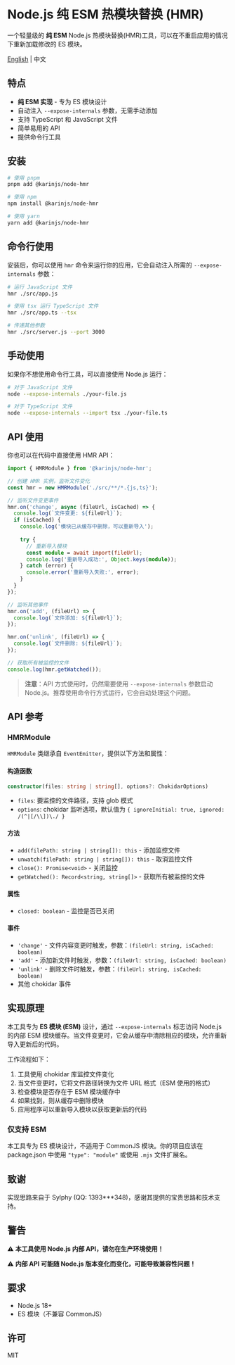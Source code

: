 # Node.js 纯 ESM 热模块替换 (HMR)

一个轻量级的 **纯 ESM** Node.js 热模块替换(HMR)工具，可以在不重启应用的情况下重新加载修改的 ES 模块。

[English](./README.en.md) | 中文

## 特点

- **纯 ESM 实现** - 专为 ES 模块设计
- 自动注入 `--expose-internals` 参数，无需手动添加
- 支持 TypeScript 和 JavaScript 文件
- 简单易用的 API
- 提供命令行工具

## 安装

```bash
# 使用 pnpm
pnpm add @karinjs/node-hmr

# 使用 npm
npm install @karinjs/node-hmr

# 使用 yarn
yarn add @karinjs/node-hmr
```

## 命令行使用

安装后，你可以使用 `hmr` 命令来运行你的应用，它会自动注入所需的 `--expose-internals` 参数：

```bash
# 运行 JavaScript 文件
hmr ./src/app.js

# 使用 tsx 运行 TypeScript 文件
hmr ./src/app.ts --tsx

# 传递其他参数
hmr ./src/server.js --port 3000
```

## 手动使用

如果你不想使用命令行工具，可以直接使用 Node.js 运行：

```bash
# 对于 JavaScript 文件
node --expose-internals ./your-file.js

# 对于 TypeScript 文件
node --expose-internals --import tsx ./your-file.ts
```

## API 使用

你也可以在代码中直接使用 HMR API：

```typescript
import { HMRModule } from '@karinjs/node-hmr';

// 创建 HMR 实例，监听文件变化
const hmr = new HMRModule('./src/**/*.{js,ts}');

// 监听文件变更事件
hmr.on('change', async (fileUrl, isCached) => {
  console.log(`文件变更: ${fileUrl}`);
  if (isCached) {
    console.log('模块已从缓存中删除，可以重新导入');
    
    try {
      // 重新导入模块
      const module = await import(fileUrl);
      console.log('重新导入成功:', Object.keys(module));
    } catch (error) {
      console.error('重新导入失败:', error);
    }
  }
});

// 监听其他事件
hmr.on('add', (fileUrl) => {
  console.log(`文件添加: ${fileUrl}`);
});

hmr.on('unlink', (fileUrl) => {
  console.log(`文件删除: ${fileUrl}`);
});

// 获取所有被监控的文件
console.log(hmr.getWatched());
```

> **注意**：API 方式使用时，仍然需要使用 `--expose-internals` 参数启动 Node.js。推荐使用命令行方式运行，它会自动处理这个问题。

## API 参考

### HMRModule

`HMRModule` 类继承自 `EventEmitter`，提供以下方法和属性：

#### 构造函数

```typescript
constructor(files: string | string[], options?: ChokidarOptions)
```

- `files`: 要监控的文件路径，支持 glob 模式
- `options`: chokidar 监听选项，默认值为 `{ ignoreInitial: true, ignored: /(^|[/\\])\./ }`

#### 方法

- `add(filePath: string | string[]): this` - 添加监控文件
- `unwatch(filePath: string | string[]): this` - 取消监控文件
- `close(): Promise<void>` - 关闭监控
- `getWatched(): Record<string, string[]>` - 获取所有被监控的文件

#### 属性

- `closed: boolean` - 监控是否已关闭

#### 事件

- `'change'` - 文件内容变更时触发，参数：`(fileUrl: string, isCached: boolean)`
- `'add'` - 添加新文件时触发，参数：`(fileUrl: string, isCached: boolean)`
- `'unlink'` - 删除文件时触发，参数：`(fileUrl: string, isCached: boolean)`
- 其他 chokidar 事件

## 实现原理

本工具专为 **ES 模块 (ESM)** 设计，通过 `--expose-internals` 标志访问 Node.js 的内部 ESM 模块缓存。当文件变更时，它会从缓存中清除相应的模块，允许重新导入更新后的代码。

工作流程如下：

1. 工具使用 chokidar 库监控文件变化
2. 当文件变更时，它将文件路径转换为文件 URL 格式（ESM 使用的格式）
3. 检查模块是否存在于 ESM 模块缓存中
4. 如果找到，则从缓存中删除模块
5. 应用程序可以重新导入模块以获取更新后的代码

### 仅支持 ESM

本工具专为 ES 模块设计，不适用于 CommonJS 模块。你的项目应该在 package.json 中使用 `"type": "module"` 或使用 `.mjs` 文件扩展名。

## 致谢

实现思路来自于 Sylphy (QQ: 1393***348)，感谢其提供的宝贵思路和技术支持。

## 警告

⚠️ **本工具使用 Node.js 内部 API，请勿在生产环境使用！**

⚠️ **内部 API 可能随 Node.js 版本变化而变化，可能导致兼容性问题！**

## 要求

- Node.js 18+
- ES 模块（不兼容 CommonJS）

## 许可

MIT
